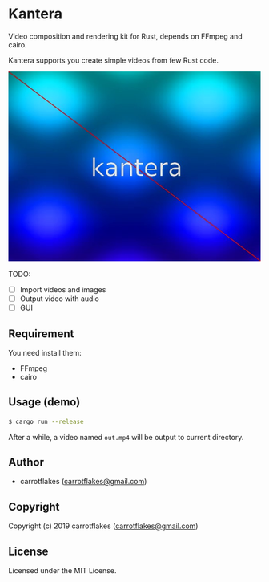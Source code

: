 # Kantera
Video composition and rendering kit for Rust, depends on FFmpeg and cairo.

Kantera supports you create simple videos from few Rust code.

![kantera-logo](out.jpg)

TODO:

- [ ] Import videos and images
- [ ] Output video with audio
- [ ] GUI

## Requirement

You need install them:

- FFmpeg
- cairo

## Usage (demo)

``` sh
$ cargo run --release
```

After a while, a video named `out.mp4` will be output to current directory.

## Author

* carrotflakes (carrotflakes@gmail.com)

## Copyright

Copyright (c) 2019 carrotflakes (carrotflakes@gmail.com)

## License

Licensed under the MIT License.
